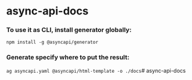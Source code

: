# async-api-docs

### To use it as CLI, install generator globally:

``npm install -g @asyncapi/generator``

### Generate specify where to put the result:

``ag asyncapi.yaml @asyncapi/html-template -o ./docs``# async-api-docs

